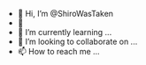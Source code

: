 - 👋 Hi, I’m @ShiroWasTaken
- 👀
- 🌱 I’m currently learning ...
- 💞️ I’m looking to collaborate on ...
- 📫 How to reach me ...

<!---
ShiroWasTaken/ShiroWasTaken is a ✨ special ✨ repository because its `README.md` (this file) appears on your GitHub profile.
You can click the Preview link to take a look at your changes.
--->
